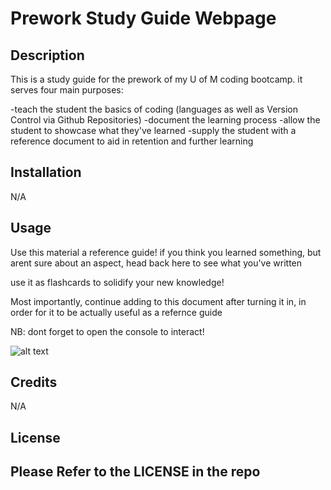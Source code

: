 # Prework Study Guide Webpage

## Description

This is a study guide for the prework of my U of M coding bootcamp. it serves four main purposes:

-teach the student the basics of coding (languages as well as Version Control via Github Repositories)
-document the learning process
-allow the student to showcase what they've learned
-supply the student with a reference document to aid in retention and further learning


## Installation

N/A

## Usage

Use this material a reference guide! if you think you learned something, but arent sure about an aspect, head back here to see what you've written

use it as flashcards to solidify your new knowledge!

Most importantly, continue adding to this document after turning it in, in order for it to be actually useful as a refernce guide

NB: dont forget to open the console to interact!

![alt text](assets/images/screenshot.png)

## Credits

N/A

## License

Please Refer to the LICENSE in the repo 
---
